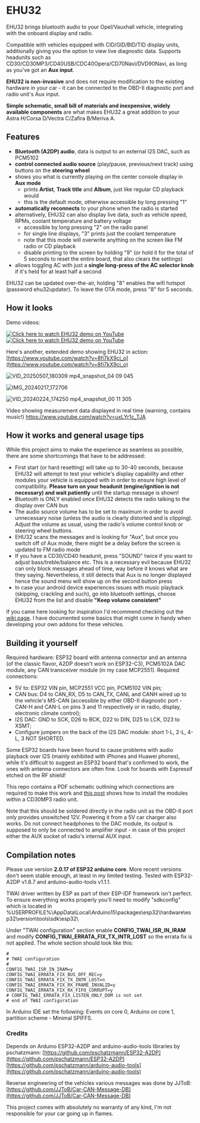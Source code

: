 # **EHU32**

EHU32 brings bluetooth audio to your Opel/Vauxhall vehicle, integrating with the onboard display and radio. 

Compatible with vehicles equipped with CID/GID/BID/TID display units, additionally giving you the option to view live diagnostic data. Supports headunits such as CD30/CD30MP3/CD40USB/CDC40Opera/CD70Navi/DVD90Navi, as long as you've got an **Aux input**.

**EHU32 is non-invasive** and does not require modification to the existing hardware in your car - it can be connected to the OBD-II diagnostic port and radio unit's Aux input. 

**Simple schematic, small bill of materials and inexpensive, widely available components** are what makes EHU32 a great addition to your Astra H/Corsa D/Vectra C/Zafira B/Meriva A.

## Features
- **Bluetooth (A2DP) audio**, data is output to an external I2S DAC, such as PCM5102
- **control connected audio source** (play/pause, previous/next track) using buttons on the **steering wheel**
- shows you what is currently playing on the center console display in **Aux mode**
  * prints **Artist**, **Track title** and **Album**, just like regular CD playback would
  * this is the default mode, otherwise accessible by long pressing "1"
- **automatically reconnects** to your phone when the radio is started
- alternatively, EHU32 can also display live data, such as vehicle speed, RPMs, coolant temperature and battery voltage
  * accessible by long pressing "2" on the radio panel
  * for single line displays, "3" prints just the coolant temperature
  * note that this mode will overwrite anything on the screen like FM radio or CD playback
  * disable printing to the screen by holding "9" (or hold it for the total of 5 seconds to reset the entire board, that also clears the settings)
- allows toggling AC with just a **single long-press of the AC selector knob** if it's held for at least half a second
  
EHU32 can be updated over-the-air, holding "8" enables the wifi hotspot (password ehu32updater). To leave the OTA mode, press "8" for 5 seconds. 

## How it looks
Demo videos:

[![Click here to watch EHU32 demo on YouTube](https://img.youtube.com/vi/CZvhz3yvV1g/0.jpg)](https://www.youtube.com/watch?v=CZvhz3yvV1g) [![Click here to watch EHU32 demo on YouTube](https://img.youtube.com/vi/cj5L4aGAB5w/0.jpg)](https://www.youtube.com/watch?v=cj5L4aGAB5w)

Here's another, extended demo showing EHU32 in action: [https://www.youtube.com/watch?v=8fi7kX9ci_o](https://www.youtube.com/watch?v=8fi7kX9ci_o)

![VID_20250507_180309 mp4_snapshot_04 09 045](https://github.com/user-attachments/assets/ea93fcec-3e86-4963-869a-c7194ca0c965)

![IMG_20240217_172706](https://github.com/PNKP237/EHU32/assets/153071841/46e31e0d-70b7-423b-9a04-b4522eb96506)

![VID_20240224_174250 mp4_snapshot_00 11 305](https://github.com/PNKP237/EHU32/assets/153071841/030defa7-99e6-42d9-bbc5-f6a6a656e597)

Video showing measurement data displayed in real time (warning, contains music!) https://www.youtube.com/watch?v=uxLYr1c_TJA 

## How it works and general usage tips
While this project aims to make the experience as seamless as possible, there are some shortcomings that have to be addressed:
- First start (or hard resetting) will take up to 30-40 seconds, because EHU32 will attempt to test your vehicle's display capability and other modules your vehicle is equipped with in order to ensure high level of compatibility. **Please turn on your headunit (engine/ignition is not necessary) and wait patiently** until the startup message is shown!
- Bluetooth is ONLY enabled once EHU32 detects the radio talking to the display over CAN bus
- The audio source volume has to be set to maximum in order to avoid unnecessary noise (unless the audio is clearly distorted and is clipping). Adjust the volume as usual, using the radio's volume control knob or steering wheel buttons.
- EHU32 scans the messages and is looking for "Aux", but once you switch off of Aux mode, there might be a delay before the screen is updated to FM radio mode
- If you have a CD30/CD40 headunit, press "SOUND" twice if you want to adjust bass/treble/balance etc. This is a necessary evil because EHU32 can only block messages ahead of time, way before it knows what are they saying. Nevertheless, it still detects that Aux is no longer displayed hence the sound menu will show up on the second button press
- In case your android device experiences issues with music playback (skipping, crackling and such), go into bluetooth settings, choose EHU32 from the list and disable **"Keep volume consistent"**

If you came here looking for inspiration I'd recommend checking out the [wiki page](https://github.com/PNKP237/EHU32/wiki). I have documented some basics that might come in handy when developing your own addons for these vehicles.

## Building it yourself
Required hardware: ESP32 board with antenna connector and an antenna (of the classic flavor, A2DP doesn't work on ESP32-C3), PCM5102A DAC module, any CAN transceiver module (in my case MCP2551).
Required connections:
- 5V to: ESP32 VIN pin, MCP2551 VCC pin, PCM5102 VIN pin;
- CAN bus: D4 to CAN_RX, D5 to CAN_TX, CANL and CANH wired up to the vehicle's MS-CAN (accessible by either OBD-II diagnostic port - CAN-H and CAN-L on pins 3 and 11 respectively or in radio, display, electronic climate control);
- I2S DAC: GND to SCK, D26 to BCK, D22 to DIN, D25 to LCK, D23 to XSMT;
- Configure jumpers on the back of the I2S DAC module: short 1-L, 2-L, 4-L, 3 NOT SHORTED.

Some ESP32 boards have been found to cause problems with audio playback over I2S (mainly exhibited with iPhones and Huawei phones), while it's difficult to suggest an ESP32 board that's confirmed to work, the ones with antenna connectors are often fine. Look for boards with Espressif etched on the RF shield!

This repo contains a PDF schematic outlining which connections are required to make this work and [this post](https://github.com/PNKP237/EHU32/issues/3#issuecomment-2121866276) shows how to install the modules within a CD30MP3 radio unit.

Note that this should be soldered directly in the radio unit as the OBD-II port only provides unswitched 12V. Powering it from a 5V car charger also works.
Do not connect headphones to the DAC module, its output is supposed to only be connected to amplifier input - in case of this project either the AUX socket of radio's internal AUX input.

## Compilation notes
Please use version **2.0.17 of ESP32 arduino core**. More recent versions don't seem stable enough, at least in my limited testing. 
Tested with ESP32-A2DP v1.8.7 and arduino-audio-tools v1.1.1.

TWAI driver written by ESP as part of their ESP-IDF framework isn't perfect. To ensure everything works properly you'll need to modify "sdkconfig" which is located in %USERPROFILE%\AppData\Local\Arduino15\packages\esp32\hardware\esp32\version\tools\sdk\esp32\

Under "TWAI configuration" section enable **CONFIG_TWAI_ISR_IN_IRAM** and modify **CONFIG_TWAI_ERRATA_FIX_TX_INTR_LOST** so the errata fix is not applied. The whole section should look like this:
```
#
# TWAI configuration
#
CONFIG_TWAI_ISR_IN_IRAM=y
CONFIG_TWAI_ERRATA_FIX_BUS_OFF_REC=y
CONFIG_TWAI_ERRATA_FIX_TX_INTR_LOST=n
CONFIG_TWAI_ERRATA_FIX_RX_FRAME_INVALID=y
CONFIG_TWAI_ERRATA_FIX_RX_FIFO_CORRUPT=y
# CONFIG_TWAI_ERRATA_FIX_LISTEN_ONLY_DOM is not set
# end of TWAI configuration
```
In Arduino IDE set the following: Events on core 0, Arduino on core 1, partition scheme - Minimal SPIFFS.

### Credits
Depends on Arduino ESP32-A2DP and arduino-audio-tools libraries by pschatzmann: [https://github.com/pschatzmann/ESP32-A2DP](https://github.com/pschatzmann/ESP32-A2DP) [https://github.com/pschatzmann/arduino-audio-tools](https://github.com/pschatzmann/arduino-audio-tools)

Reverse engineering of the vehicles various messages was done by JJToB: [https://github.com/JJToB/Car-CAN-Message-DB](https://github.com/JJToB/Car-CAN-Message-DB)

This project comes with absolutely no warranty of any kind, I'm not responsible for your car going up in flames.
